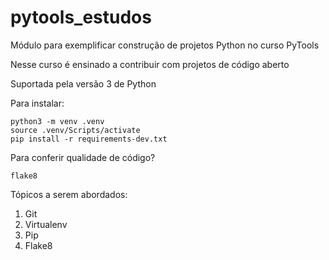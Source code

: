 # pytools_estudos
Módulo para exemplificar construção de projetos Python no curso PyTools

Nesse curso é ensinado a contribuir com projetos de código aberto

Suportada pela versão 3 de Python

Para instalar:
````commandline
python3 -m venv .venv
source .venv/Scripts/activate
pip install -r requirements-dev.txt
````

Para conferir qualidade de código?
````commandline
flake8
````

Tópicos a serem abordados:
1. Git
2. Virtualenv
3. Pip
4. Flake8